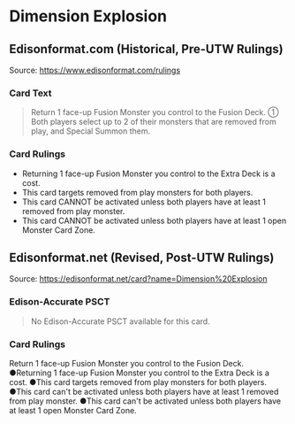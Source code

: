 # Dimension Explosion

## Edisonformat.com (Historical, Pre-UTW Rulings)

Source: https://www.edisonformat.com/rulings

### Card Text

> Return 1 face-up Fusion Monster you control to the Fusion Deck. ① Both players select up to 2 of their monsters that are removed from play, and Special Summon them.

### Card Rulings

*   Returning 1 face-up Fusion Monster you control to the Extra Deck is a cost.
*   This card targets removed from play monsters for both players.
*   This card CANNOT be activated unless both players have at least 1 removed from play monster.
*   This card CANNOT be activated unless both players have at least 1 open Monster Card Zone.

## Edisonformat.net (Revised, Post-UTW Rulings)

Source: https://edisonformat.net/card?name=Dimension%20Explosion

### Edison-Accurate PSCT

> No Edison-Accurate PSCT available for this card.

### Card Rulings

Return 1 face-up Fusion Monster you control to the Fusion Deck. ●Returning 1 face-up Fusion Monster you control to the Extra Deck is a cost.
●This card targets removed from play monsters for both players.
●This card can't be activated unless both players have at least 1 removed from play monster.
●This card can't be activated unless both players have at least 1 open Monster Card Zone.
            